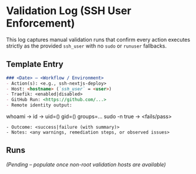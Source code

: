 # Validation Log (SSH User Enforcement)

This log captures manual validation runs that confirm every action executes strictly as the provided `ssh_user` with no `sudo` or `runuser` fallbacks.

## Template Entry

```markdown
### <Date> – <Workflow / Environment>
- Action(s): <e.g., ssh-nextjs-deploy>
- Host: <hostname> (`ssh_user` = <user>)
- Traefik: <enabled|disabled>
- GitHub Run: <https://github.com/...>
- Remote identity output:
  ```
  whoami -> <user>
  id -> uid=<id>(<user>) gid=<id>(<user>) groups=...
  sudo -n true -> <fails/pass>
  ```
- Outcome: <success|failure (with summary)>
- Notes: <any warnings, remediation steps, or observed issues>
```

## Runs

_(Pending – populate once non-root validation hosts are available)_

